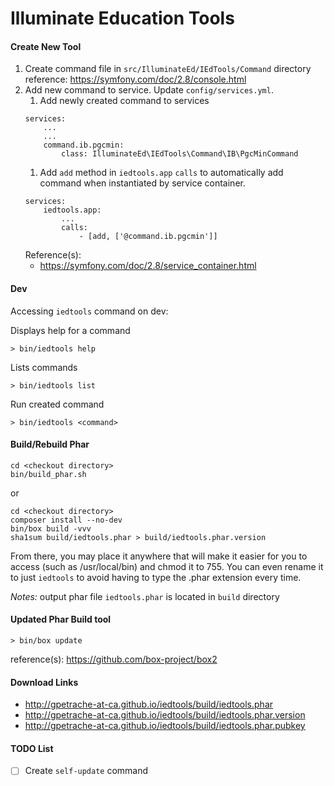 # Illuminate Education Tools

#### Create New Tool

1) Create command file in `src/IlluminateEd/IEdTools/Command` directory
    reference: https://symfony.com/doc/2.8/console.html
1) Add new command to service. Update `config/services.yml`.
    1) Add newly created command to services
    ```
    services:
        ...
        ...
        command.ib.pgcmin:
            class: IlluminateEd\IEdTools\Command\IB\PgcMinCommand
    ```
    1) Add `add` method in `iedtools.app` `calls` to automatically add command when instantiated by service container.
    ```
    services:
        iedtools.app:
            ...
            calls:
                - [add, ['@command.ib.pgcmin']]
    ```
    Reference(s):
    * https://symfony.com/doc/2.8/service_container.html
    
#### Dev
Accessing `iedtools` command on dev:

Displays help for a command
```
> bin/iedtools help
```
Lists commands
```
> bin/iedtools list
```
Run created command
```
> bin/iedtools <command>
```

#### Build/Rebuild Phar
```
cd <checkout directory>
bin/build_phar.sh

```

or

```
cd <checkout directory>
composer install --no-dev
bin/box build -vvv
sha1sum build/iedtools.phar > build/iedtools.phar.version
```

From there, you may place it anywhere that will make it easier for you to access (such as /usr/local/bin) and chmod it to 755. You can even rename it to just `iedtools` to avoid having to type the .phar extension every time.

*Notes:* output phar file `iedtools.phar` is located in `build` directory


#### Updated Phar Build tool 
```
> bin/box update
```

reference(s): https://github.com/box-project/box2

#### Download Links
* http://gpetrache-at-ca.github.io/iedtools/build/iedtools.phar
* http://gpetrache-at-ca.github.io/iedtools/build/iedtools.phar.version
* http://gpetrache-at-ca.github.io/iedtools/build/iedtools.phar.pubkey

#### TODO List
- [ ] Create `self-update` command
